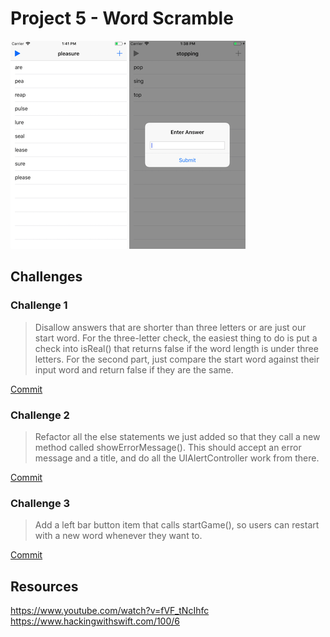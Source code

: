 # Project 5 - Word Scramble

![App Screenshot 1](https://raw.githubusercontent.com/usrFri3ndly/100-days-of-swift/master/project5/screenshot-usedWords.png)
![App Screenshot 2](https://raw.githubusercontent.com/usrFri3ndly/100-days-of-swift/master/project5/screenshot-submit.png)

## Challenges

### Challenge 1

> Disallow answers that are shorter than three letters or are just our start word. For the three-letter check, the easiest thing to do is put a check into isReal() that returns false if the word length is under three letters. For the second part, just compare the start word against their input word and return false if they are the same.

[Commit](https://github.com/usrFri3ndly/100-days-of-swift/commit/2f9f7f30fff766366ac3ed7c97e12fcf7365f88f)

### Challenge 2

> Refactor all the else statements we just added so that they call a new method called showErrorMessage(). This should accept an error message and a title, and do all the UIAlertController work from there.

[Commit](https://github.com/usrFri3ndly/100-days-of-swift/commit/7152e2915676aafe72f8df1fa4c0154bd24e78ba)

### Challenge 3

> Add a left bar button item that calls startGame(), so users can restart with a new word whenever they want to.

[Commit](https://github.com/usrFri3ndly/100-days-of-swift/commit/169deedc1670ad585e4e509a351d790405130cb1)

## Resources

https://www.youtube.com/watch?v=fVF_tNcIhfc  
https://www.hackingwithswift.com/100/6
